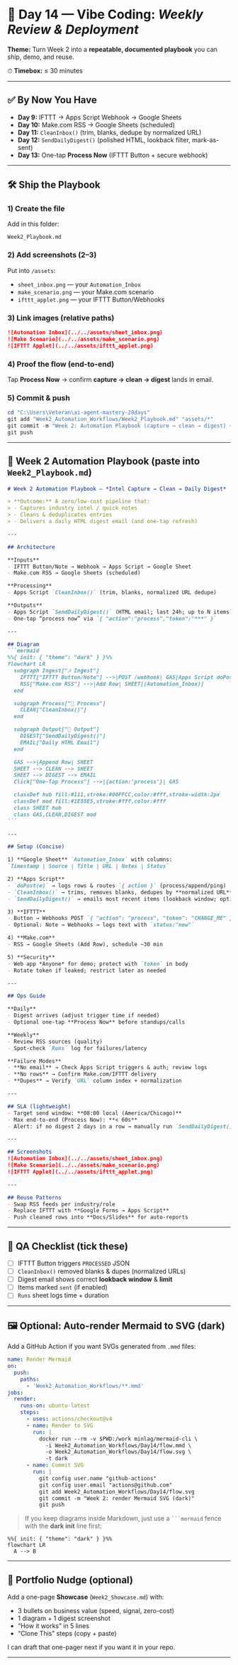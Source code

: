 # 🎯 Day 14 — Vibe Coding: *Weekly Review & Deployment*

**Theme:** Turn Week 2 into a **repeatable, documented playbook** you can ship, demo, and reuse.

⏱ **Timebox:** ≤ 30 minutes

---

## ✅ By Now You Have

* **Day 9:** IFTTT → Apps Script Webhook → Google Sheets
* **Day 10:** Make.com RSS → Google Sheets (scheduled)
* **Day 11:** `CleanInbox()` (trim, blanks, dedupe by normalized URL)
* **Day 12:** `SendDailyDigest()` (polished HTML, lookback filter, mark-as-sent)
* **Day 13:** One-tap **Process Now** (IFTTT Button + secure webhook)

---

## 🛠 Ship the Playbook

### 1) Create the file

Add in this folder:

```
Week2_Playbook.md
```

### 2) Add screenshots (2–3)

Put into `/assets`:

* `sheet_inbox.png` — your `Automation_Inbox`
* `make_scenario.png` — your Make.com scenario
* `ifttt_applet.png` — your IFTTT Button/Webhooks

### 3) Link images (relative paths)

```markdown
![Automation Inbox](../../assets/sheet_inbox.png)
![Make Scenario](../../assets/make_scenario.png)
![IFTTT Applet](../../assets/ifttt_applet.png)
```

### 4) Proof the flow (end-to-end)

Tap **Process Now** → confirm **capture → clean → digest** lands in email.

### 5) Commit & push

```powershell
cd "C:\Users\Veteran\ai-agent-mastery-28days"
git add "Week2_Automation_Workflows/Week2_Playbook.md" "assets/*"
git commit -m "Week 2: Automation Playbook (capture → clean → digest) + screenshots"
git push
```

---

## 📘 Week 2 Automation Playbook (paste into `Week2_Playbook.md`)

````markdown
# Week 2 Automation Playbook — *Intel Capture → Clean → Daily Digest*

> **Outcome:** A zero/low-cost pipeline that:
> - Captures industry intel / quick notes
> - Cleans & deduplicates entries
> - Delivers a daily HTML digest email (and one-tap refresh)

---

## Architecture

**Inputs**
- IFTTT Button/Note → Webhook → Apps Script → Google Sheet  
- Make.com RSS → Google Sheets (scheduled)

**Processing**
- Apps Script `CleanInbox()` (trim, blanks, normalized URL dedupe)

**Outputs**
- Apps Script `SendDailyDigest()` (HTML email; last 24h; up to N items)
- One-tap “process now” via `{ "action":"process","token":"***" }`

---

## Diagram
```mermaid
%%{ init: { "theme": "dark" } }%%
flowchart LR
  subgraph Ingest["🎶 Ingest"]
    IFTTT["IFTTT Button/Note"] -->|POST /webhook| GAS[Apps Script doPost]
    RSS["Make.com RSS"] -->|Add Row| SHEET[(Automation_Inbox)]
  end

  subgraph Process["🧼 Process"]
    CLEAN["CleanInbox()"]
  end

  subgraph Output["📰 Output"]
    DIGEST["SendDailyDigest()"]
    EMAIL["Daily HTML Email"]
  end

  GAS -->|Append Row| SHEET
  SHEET --> CLEAN --> SHEET
  SHEET --> DIGEST --> EMAIL
  Click["One-Tap Process"] -->|{action:'process'}| GAS

  classDef hub fill:#111,stroke:#00FFCC,color:#fff,stroke-width:2px
  classDef mod fill:#1E88E5,stroke:#fff,color:#fff
  class SHEET hub
  class GAS,CLEAN,DIGEST mod
```

---

## Setup (Concise)

1) **Google Sheet** `Automation_Inbox` with columns:  
`Timestamp | Source | Title | URL | Notes | Status`

2) **Apps Script**
- `doPost(e)` → logs rows & routes `{ action }` (process/append/ping)
- `CleanInbox()` → trims, removes blanks, dedupes by **normalized URL**
- `SendDailyDigest()` → emails most recent items (lookback window; optional mark-as-sent)

3) **IFTTT**
- Button → Webhooks POST `{ "action": "process", "token": "CHANGE_ME" }`
- Optional: Note → Webhooks → logs text with `status:"new"`

4) **Make.com**
- RSS → Google Sheets (Add Row), schedule ~30 min

5) **Security**
- Web app *Anyone* for demo; protect with `token` in body
- Rotate token if leaked; restrict later as needed

---

## Ops Guide

**Daily**
- Digest arrives (adjust trigger time if needed)
- Optional one-tap **Process Now** before standups/calls

**Weekly**
- Review RSS sources (quality)
- Spot-check `Runs` log for failures/latency

**Failure Modes**
- **No email** → Check Apps Script triggers & auth; review logs
- **No rows** → Confirm Make.com/IFTTT delivery
- **Dupes** → Verify `URL` column index + normalization

---

## SLA (lightweight)
- Target send window: **08:00 local (America/Chicago)**
- Max end-to-end (Process Now): **< 60s**
- Alert: if no digest 2 days in a row → manually run `SendDailyDigest()`

---

## Screenshots
![Automation Inbox](../../assets/sheet_inbox.png)
![Make Scenario](../../assets/make_scenario.png)
![IFTTT Applet](../../assets/ifttt_applet.png)

---

## Reuse Patterns
- Swap RSS feeds per industry/role
- Replace IFTTT with **Google Forms → Apps Script**
- Push cleaned rows into **Docs/Slides** for auto-reports
````

---

## 🧪 QA Checklist (tick these)

* [ ] IFTTT Button triggers `PROCESSED` JSON
* [ ] `CleanInbox()` removed blanks & dupes (normalized URLs)
* [ ] Digest email shows correct **lookback window** & **limit**
* [ ] Items marked `sent` (if enabled)
* [ ] `Runs` sheet logs time + duration

---

## 🖼 Optional: Auto-render Mermaid to SVG (dark)

Add a GitHub Action if you want SVGs generated from `.mmd` files:

```yaml
name: Render Mermaid
on:
  push:
    paths:
      - 'Week2_Automation_Workflows/**.mmd'
jobs:
  render:
    runs-on: ubuntu-latest
    steps:
      - uses: actions/checkout@v4
      - name: Render to SVG
        run: |
          docker run --rm -v $PWD:/work minlag/mermaid-cli \
            -i Week2_Automation_Workflows/Day14/flow.mmd \
            -o Week2_Automation_Workflows/Day14/flow.svg \
            -t dark
      - name: Commit SVG
        run: |
          git config user.name "github-actions"
          git config user.email "actions@github.com"
          git add Week2_Automation_Workflows/Day14/flow.svg
          git commit -m "Week 2: render Mermaid SVG (dark)"
          git push
```

> If you keep diagrams inside Markdown, just use a ` ```mermaid ` fence with the **dark init** line first:

```mermaid
%%{ init: { "theme": "dark" } }%%
flowchart LR
  A --> B
```

---

## 💼 Portfolio Nudge (optional)

Add a one-page **Showcase** (`Week2_Showcase.md`) with:

* 3 bullets on business value (speed, signal, zero-cost)
* 1 diagram + 1 digest screenshot
* “How it works” in 5 lines
* “Clone This” steps (copy + paste)

I can draft that one-pager next if you want it in your repo.

---



